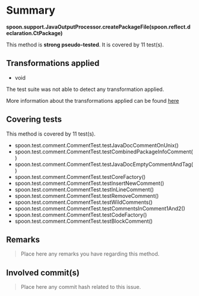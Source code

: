 # Summary
**spoon.support.JavaOutputProcessor.createPackageFile(spoon.reflect.declaration.CtPackage)**

This method is **strong pseudo-tested**.
It is covered by 11 test(s). 


## Transformations applied

- void


The test suite was not able to detect any transformation applied.

More information about the transformations applied can be found [here](https://github.com/STAMP-project/pitest-descartes)

## Covering tests
This method is covered by 11 test(s).
* spoon.test.comment.CommentTest.testJavaDocCommentOnUnix()
* spoon.test.comment.CommentTest.testCombinedPackageInfoComment()
* spoon.test.comment.CommentTest.testJavaDocEmptyCommentAndTag()
* spoon.test.comment.CommentTest.testCoreFactory()
* spoon.test.comment.CommentTest.testInsertNewComment()
* spoon.test.comment.CommentTest.testInLineComment()
* spoon.test.comment.CommentTest.testRemoveComment()
* spoon.test.comment.CommentTest.testWildComments()
* spoon.test.comment.CommentTest.testCommentsInComment1And2()
* spoon.test.comment.CommentTest.testCodeFactory()
* spoon.test.comment.CommentTest.testBlockComment()


## Remarks
> Place here any remarks you have regarding this method.

## Involved commit(s)

> Place here any commit hash related to this issue.
